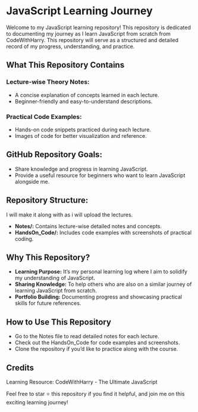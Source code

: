# JavaScript Learning Journey

Welcome to my JavaScript learning repository! This repository is dedicated to documenting my journey as I learn JavaScript from scratch from CodeWithHarry. This repository will serve as a structured and detailed record of my progress, understanding, and practice.

## What This Repository Contains

### Lecture-wise Theory Notes:
- A concise explanation of concepts learned in each lecture.
- Beginner-friendly and easy-to-understand descriptions.

### Practical Code Examples:
- Hands-on code snippets practiced during each lecture.
- Images of code for better visualization and reference.

## GitHub Repository Goals:
- Share knowledge and progress in learning JavaScript.
- Provide a useful resource for beginners who want to learn JavaScript alongside me.

## Repository Structure:

I will make it along with as i will upload the lectures.

- **Notes/:** Contains lecture-wise detailed notes and concepts.
- **HandsOn_Code/:** Includes code examples with screenshots of practical coding.

## Why This Repository?

- **Learning Purpose:** It’s my personal learning log where I aim to solidify my understanding of JavaScript.
- **Sharing Knowledge:** To help others who are also on a similar journey of learning JavaScript from scratch.
- **Portfolio Building:** Documenting progress and showcasing practical skills for future references.
  
## How to Use This Repository

- Go to the Notes file to read detailed notes for each lecture.
- Check out the HandsOn_Code for code examples and screenshots.
- Clone the repository if you’d like to practice along with the course.

## Credits
Learning Resource: CodeWithHarry - The Ultimate JavaScript 

Feel free to star ⭐ this repository if you find it helpful, and join me on this exciting learning journey!
